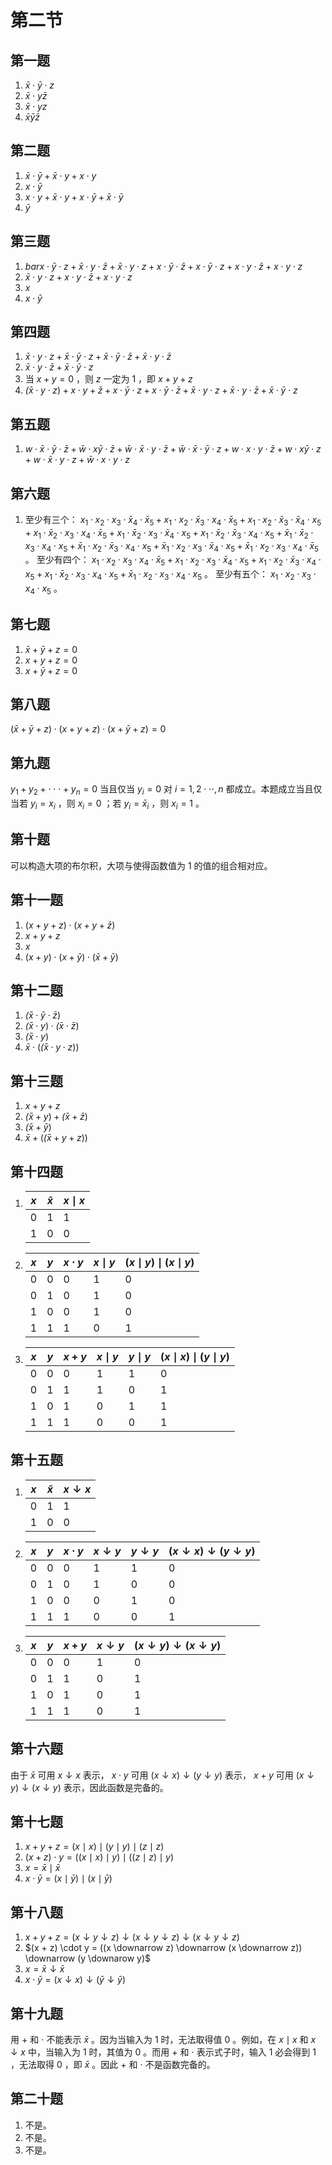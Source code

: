 <!--author:fog
date:2020/7/15-->

# 第二节

## 第一题

1. $\bar x \cdot \bar y \cdot z$
2. $\bar x \cdot y \bar z$
3. $\bar x \cdot y z$
4. $\bar x \bar y \bar z$

## 第二题

1. $\bar x \cdot \bar y + \bar x \cdot y + x \cdot y$
2. $x \cdot \bar y$
3. $x \cdot y + \bar x \cdot y + x \cdot \bar y + \bar x \cdot \bar y$
4. $\bar y$

## 第三题

1. $bar x \cdot \bar y \cdot z + \bar x \cdot y \cdot \bar z + \bar x \cdot y \cdot z + x \cdot \bar y \cdot \bar z + x \cdot \bar y \cdot z + x \cdot y \cdot \bar z + x \cdot y \cdot z$
2. $\bar x \cdot y \cdot z + x \cdot y \cdot \bar z + x \cdot y \cdot z$
3. $x$
4. $x \cdot \bar y$

## 第四题

1. $\bar x \cdot y \cdot z + \bar x \cdot \bar y \cdot z + \bar x \cdot \bar y \cdot \bar z + \bar x \cdot y \cdot \bar z$
2. $\bar x \cdot y \cdot \bar z + \bar x \cdot \bar y \cdot z$
3. 当 $x + y = 0$ ，则 $z$ 一定为 $1$ ，即 $x + y + z$
4. $\bar (x \cdot y \cdot z) + x \cdot y + \bar z + x \cdot \bar y \cdot z + x \cdot \bar y \cdot \bar z + \bar x \cdot y \cdot z + \bar x \cdot y \cdot \bar z + \bar x \cdot \bar y \cdot z$

## 第五题

1. $w \cdot \bar x \cdot \bar y \cdot \bar z + \bar w \cdot x \bar y \cdot \bar z + \bar w \cdot \bar x \cdot y \cdot \bar z + \bar w \cdot \bar x \cdot \bar y \cdot z + w \cdot x \cdot y \cdot \bar z + w \cdot x \bar y \cdot z + w \cdot \bar x \cdot y \cdot z + \bar w \cdot x \cdot y \cdot z$

## 第六题

1. 至少有三个： $x_1 \cdot x_2 \cdot x_3 \cdot \bar x_4 \cdot \bar x_5 + x_1 \cdot x_2 \cdot \bar x_3 \cdot x_4 \cdot \bar x_5 + x_1 \cdot x_2 \cdot \bar x_3 \cdot \bar x_4 \cdot x_5 + x_1 \cdot \bar x_2 \cdot x_3 \cdot x_4 \cdot \bar x_5 + x_1 \cdot \bar x_2 \cdot x_3 \cdot \bar x_4 \cdot x_5 + x_1 \cdot \bar x_2 \cdot \bar x_3 \cdot x_4 \cdot x_5 + \bar x_1 \cdot \bar x_2 \cdot x_3 \cdot x_4 \cdot x_5 + \bar x_1 \cdot x_2 \cdot \bar x_3 \cdot x_4 \cdot x_5 + \bar x_1 \cdot x_2 \cdot x_3 \cdot \bar x_4 \cdot x_5 + \bar x_1 \cdot x_2 \cdot x_3 \cdot x_4 \cdot \bar x_5$ 。
至少有四个： $x_1 \cdot x_2 \cdot x_3 \cdot x_4 \cdot \bar x_5 + x_1 \cdot x_2 \cdot x_3 \cdot \bar x_4 \cdot x_5 + x_1 \cdot x_2 \cdot \bar x_3 \cdot x_4 \cdot x_5 + x_1 \cdot \bar x_2 \cdot x_3 \cdot x_4 \cdot x_5 + \bar x_1 \cdot x_2 \cdot x_3 \cdot x_4 \cdot x_5$ 。
至少有五个： $x_1 \cdot x_2 \cdot x_3 \cdot x_4 \cdot x_5$ 。

## 第七题

1. $\bar x + \bar y + z = 0$
2. $x + y + z = 0$
3. $x + \bar y + z = 0$

## 第八题

$(\bar x + \bar y + z) \cdot (x + y + z) \cdot (x + \bar y + z) = 0$

## 第九题

$y_1 + y_2 + \cdot \cdot \cdot + y_n = 0$ 当且仅当 $y_i = 0$ 对 $i = 1 , 2 \cdot \cdot \cdot , n$ 都成立。本题成立当且仅当若 $y_i = x_i$ ，则 $x_i = 0$ ；若 $y_i = \bar x_i$ ，则 $x_i = 1$ 。

## 第十题

可以构造大项的布尔积，大项与使得函数值为 $1$ 的值的组合相对应。

## 第十一题

1. $(x + y + z) \cdot (x + y + \bar z)$
2. $x + y + z$
3. $x$
4. $(x + y) \cdot (x + \bar y) \cdot (\bar x + \bar y)$

## 第十二题

1. $\bar (\bar x \cdot \bar y \cdot \bar z)$
2. $\bar (\bar x \cdot y) \cdot \bar (x \cdot \bar z)$
3. $\bar (\bar x \cdot y)$
4. $\bar x \cdot (\bar (\bar x \cdot y \cdot z))$

## 第十三题

1. $x + y + z$
2. $\bar (\bar x + y) + \bar (x + \bar z)$
3. $\bar (x + \bar y)$
4. $\bar x + (\bar (\bar x + y + z))$

## 第十四题

1. |$x$|$\bar x$|$x \mid x$|
   |----|----|----|
   |$0$|$1$|$1$|
   |$1$|$0$|$0$|

2. |$x$|$y$|$x \cdot y$|$x \mid y$|$(x \mid y) \mid (x \mid y)$|
   |----|----|----|----|----|
   |$0$|$0$|$0$|$1$|$0$|
   |$0$|$1$|$0$|$1$|$0$|
   |$1$|$0$|$0$|$1$|$0$|
   |$1$|$1$|$1$|$0$|$1$|

3. |$x$|$y$|$x + y$|$x \mid y$|$y \mid y$|$(x \mid x) \mid (y \mid y)$|
   |----|----|----|----|----|----|
   |$0$|$0$|$0$|$1$|$1$|$0$|
   |$0$|$1$|$1$|$1$|$0$|$1$|
   |$1$|$0$|$1$|$0$|$1$|$1$|
   |$1$|$1$|$1$|$0$|$0$|$1$|

## 第十五题

1. |$x$|$\bar x$|$x \downarrow x$|
   |----|----|----|
   |$0$|$1$|$1$|
   |$1$|$0$|$0$|

2. |$x$|$y$|$x \cdot y$|$x \downarrow y$|$y \downarrow y$|$(x \downarrow x) \downarrow (y \downarrow y)$|
   |----|----|----|----|----|----|
   |$0$|$0$|$0$|$1$|$1$|$0$|
   |$0$|$1$|$0$|$1$|$0$|$0$|
   |$1$|$0$|$0$|$0$|$1$|$0$|
   |$1$|$1$|$1$|$0$|$0$|$1$|

3. |$x$|$y$|$x + y$|$x \downarrow y$|$(x \downarrow y) \downarrow (x \downarrow y)$|
   |----|----|----|----|----|
   |$0$|$0$|$0$|$1$|$0$|
   |$0$|$1$|$1$|$0$|$1$|
   |$1$|$0$|$1$|$0$|$1$|
   |$1$|$1$|$1$|$0$|$1$|

## 第十六题

由于 $\bar x$ 可用 $x \downarrow x$ 表示， $x \cdot y$ 可用 $(x \downarrow x) \downarrow (y \downarrow y)$ 表示， $x + y$ 可用 $(x \downarrow y) \downarrow (x \downarrow y)$ 表示，因此函数是完备的。

## 第十七题

1. $x + y + z = (x \mid x) \mid (y \mid y) \mid (z \mid z)$
2. $(x + z) \cdot y = ((x \mid x) \mid y) \mid ((z \mid z) \mid y)$
3. $x = \bar x \mid \bar x$
4. $x \cdot \bar y = (x \mid \bar y) \mid (x \mid \bar y)$

## 第十八题

1. $x + y + z = (x \downarrow y \downarrow z) \downarrow (x \downarrow y \downarrow z) \downarrow (x \downarrow y \downarrow z)$
2. $(x + z) \cdot y = ((x \downarrow z) \downarrow (x \downarrow z)) \downarrow (y \downarow y)$
3. $x = \bar x \downarrow \bar x$
4. $x \cdot \bar y = (x \downarrow x) \downarrow (\bar y \downarrow \bar y)$

## 第十九题

用 $+$ 和 $\cdot$ 不能表示 $\bar x$ 。因为当输入为 $1$ 时，无法取得值 $0$ 。例如，在 $x \mid x$ 和 $x \downarrow x$ 中，当输入为 $1$ 时，其值为 $0$ 。而用 $+$ 和 $\cdot$ 表示式子时，输入 $1$ 必会得到 $1$ ，无法取得 $0$ ，即 $\bar x$ 。因此 $+$ 和 $\cdot$ 不是函数完备的。

## 第二十题

1. 不是。
2. 不是。
3. 不是。
